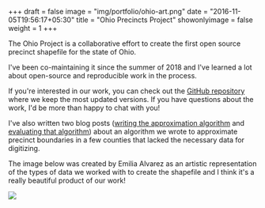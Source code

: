 +++
draft = false
image = "img/portfolio/ohio-art.png"
date = "2016-11-05T19:56:17+05:30"
title = "Ohio Precincts Project"
showonlyimage = false
weight = 1
+++

The Ohio Project is a collaborative effort to create the first open source precinct shapefile for the state of Ohio.


I've been co-maintaining it since the summer of 2018 and I've learned a lot about open-source and reproducible work in the process.

If you're interested in our work, you can check out the [GitHub repository](https://github.com/mggg/ohio-precincts) where we keep the most updated versions. If you have questions about the work, I'd be more than happy to chat with you! 

I've also written two blog posts ([writing the approximation algorithm](http://katiejolly.io/blog/2018-10-04/ohio-precinct-classification) and [evaluating that algorithm](http://katiejolly.io/blog/2018-10-27/vmeasure-ohio)) about an algorithm we wrote to approximate precinct boundaries in a few counties that lacked the necessary data for digitizing. 

The image below was created by Emilia Alvarez as an artistic representation of the types of data we worked with to create the shapefile and I think it's a really beautiful product of our work!

![](/img/portfolio/ohio-art.png)